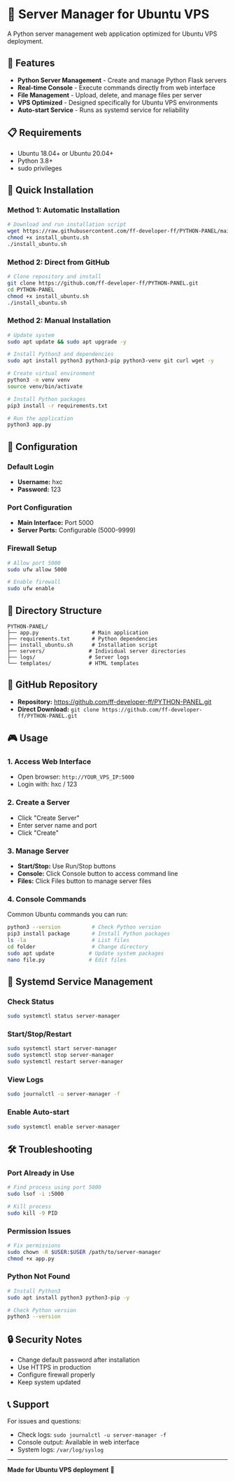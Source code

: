 # 🚀 Server Manager for Ubuntu VPS

A Python server management web application optimized for Ubuntu VPS deployment.

## 🌟 Features

- **Python Server Management** - Create and manage Python Flask servers
- **Real-time Console** - Execute commands directly from web interface
- **File Management** - Upload, delete, and manage files per server
- **VPS Optimized** - Designed specifically for Ubuntu VPS environments
- **Auto-start Service** - Runs as systemd service for reliability

## 📋 Requirements

- Ubuntu 18.04+ or Ubuntu 20.04+
- Python 3.8+
- sudo privileges

## 🚀 Quick Installation

### Method 1: Automatic Installation
```bash
# Download and run installation script
wget https://raw.githubusercontent.com/ff-developer-ff/PYTHON-PANEL/main/install_ubuntu.sh
chmod +x install_ubuntu.sh
./install_ubuntu.sh
```

### Method 2: Direct from GitHub
```bash
# Clone repository and install
git clone https://github.com/ff-developer-ff/PYTHON-PANEL.git
cd PYTHON-PANEL
chmod +x install_ubuntu.sh
./install_ubuntu.sh
```

### Method 2: Manual Installation
```bash
# Update system
sudo apt update && sudo apt upgrade -y

# Install Python3 and dependencies
sudo apt install python3 python3-pip python3-venv git curl wget -y

# Create virtual environment
python3 -m venv venv
source venv/bin/activate

# Install Python packages
pip3 install -r requirements.txt

# Run the application
python3 app.py
```

## 🔧 Configuration

### Default Login
- **Username:** hxc
- **Password:** 123

### Port Configuration
- **Main Interface:** Port 5000
- **Server Ports:** Configurable (5000-9999)

### Firewall Setup
```bash
# Allow port 5000
sudo ufw allow 5000

# Enable firewall
sudo ufw enable
```

## 📁 Directory Structure
```
PYTHON-PANEL/
├── app.py                 # Main application
├── requirements.txt       # Python dependencies
├── install_ubuntu.sh      # Installation script
├── servers/              # Individual server directories
├── logs/                 # Server logs
└── templates/            # HTML templates
```

## 🔗 GitHub Repository
- **Repository:** https://github.com/ff-developer-ff/PYTHON-PANEL.git
- **Direct Download:** `git clone https://github.com/ff-developer-ff/PYTHON-PANEL.git`

## 🎮 Usage

### 1. Access Web Interface
- Open browser: `http://YOUR_VPS_IP:5000`
- Login with: hxc / 123

### 2. Create a Server
- Click "Create Server"
- Enter server name and port
- Click "Create"

### 3. Manage Server
- **Start/Stop:** Use Run/Stop buttons
- **Console:** Click Console button to access command line
- **Files:** Click Files button to manage server files

### 4. Console Commands
Common Ubuntu commands you can run:
```bash
python3 --version          # Check Python version
pip3 install package       # Install Python packages
ls -la                     # List files
cd folder                  # Change directory
sudo apt update           # Update system packages
nano file.py              # Edit files
```

## 🔧 Systemd Service Management

### Check Status
```bash
sudo systemctl status server-manager
```

### Start/Stop/Restart
```bash
sudo systemctl start server-manager
sudo systemctl stop server-manager
sudo systemctl restart server-manager
```

### View Logs
```bash
sudo journalctl -u server-manager -f
```

### Enable Auto-start
```bash
sudo systemctl enable server-manager
```

## 🛠️ Troubleshooting

### Port Already in Use
```bash
# Find process using port 5000
sudo lsof -i :5000

# Kill process
sudo kill -9 PID
```

### Permission Issues
```bash
# Fix permissions
sudo chown -R $USER:$USER /path/to/server-manager
chmod +x app.py
```

### Python Not Found
```bash
# Install Python3
sudo apt install python3 python3-pip -y

# Check Python version
python3 --version
```

## 🔒 Security Notes

- Change default password after installation
- Use HTTPS in production
- Configure firewall properly
- Keep system updated

## 📞 Support

For issues and questions:
- Check logs: `sudo journalctl -u server-manager -f`
- Console output: Available in web interface
- System logs: `/var/log/syslog`

---

**Made for Ubuntu VPS deployment** 🐧 